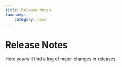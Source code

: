 ```yaml
---
title: Release Notes
taxonomy:
    category: docs
---
```


# Release Notes
Here you will find a log of major changes in releases.
